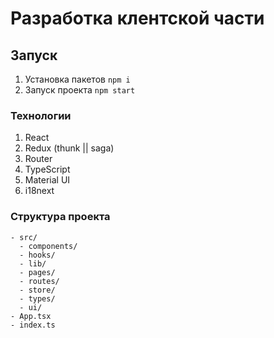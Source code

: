 # Разработка клентской части

## Запуск

1. Установка пакетов `npm i`
2. Запуск проекта `npm start`

### Технологии

1. React
2. Redux (thunk || saga)
3. Router
4. TypeScript
5. Material UI
6. i18next

### Структура проекта

```
- src/
  - components/
  - hooks/
  - lib/
  - pages/
  - routes/
  - store/
  - types/
  - ui/
- App.tsx
- index.ts
```
